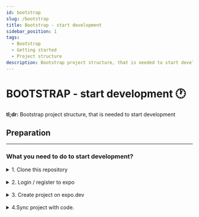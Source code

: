 ```yaml
---
id: bootstrap
slug: /bootstrap
title: Bootstrap - start development
sidebar_position: 1
tags:
  - Bootstrap
  - Getting started
  - Project structure
description: Bootstrap project structure, that is needed to start development your new project
---
```


# BOOTSTRAP - start development 🕐

**tl;dr:** Bootstrap project structure, that is needed to start development

## Preparation

<hr>

### **What you need to do to start development?**

<details>
  <summary>1. Clone this repository</summary>
  
  There are three types that you can clone the repo:

1. Init using this command (beaware that sometimes this template can't be updated on npm, in that case, clone this repository and reinitialize repozitory for yourself - check third type of setup)

```bash
npx create-expo-app --template=@binarapps/expo-ts-template name_of_your_app
```

2. Use this as template repo on GitHub
   ![Github Repository Template](../../static/github-repository-template.png)

3. Clone repository

   This usage is usefull when you want to keep git history, thanks to this you can sync incomming changes in this template

```bash
git clone git@github.com:binarapps/expo-ts-template.git
cd expo-ts-template
yarn
yarn start
```

- in that case you can also reinitialize repozitory if you don't want to keep history of commits

```bash
rm -r .git
git init
git commit -m "chore: initialize project"
```

</details>

<br>

<details>
  <summary>2. Login / register to expo</summary>

If you have expo account → go login with it <br>
If you do not have expo account → register on your company email. In terminal type:

```bash
eas register
```

You will be redirected to expo registration page. If something is not right please make sure you have eas cli installed - `npm install -g eas-cli`

Login to expo account on your local machine.

1. login to expo cli from your project dir terminal. In terminal type:

```bash
eas login
```

2. put your username and password to your account register in step 3. <br>
3. Check if you are correctly log in to your expo account. In terminal type:

```bash
eas whoami
```

</details>

<br>

<details>
    <summary>3. Create project on expo.dev</summary>

a. Sign in to the expo dev console (account created in the first step of repo configuration).

b. Select the proper organization you are working for from a dropdown:

![Select organization](../../static/expo_select.jpg)

Ideally, it will be an organization created by the client (especially for production builds), to easily pass access after the end of development.

c. Create a new Project in the organization.

I. From the sidebar menu click <b>All projects</b> button:

![All projects](../../static/expo_all.png)

II. On the page with the list of projects click <b>+New Project</b> button:

![New project](../../static/expo_new.png)

III. Apply <b>display name</b> and <b>slug</b> of your project.

Display name is a name that will be visible in the Expo Dev Console. <br>
Slug is the name that will link your Expo application with your code.

![Project create](../../static/expo_create.png)

</details>

<br>
<!-- TODO: This should be better documented - we should update app.config.ts instead not app.json -->
<details>
    <summary>4.Sync project with code.</summary>
Synchronize the newly created Expo Project to your app. <br>
In app.json file please insert the following: <br>
a. <b>slug name</b> - created in 1-st point. 
b. <b>owner</b> - organization picked from the list in 1-st point

```bash
{
 "expo":
   {
       "owner": "your_organization_name",
        "slug": "example-app-name"
   }
}
```

</details>
